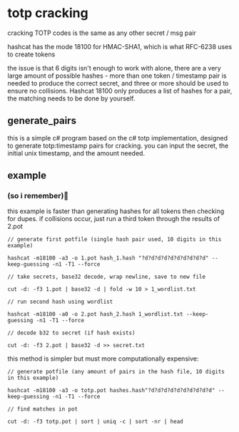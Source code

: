 # totp cracking

cracking TOTP codes is the same as any other secret / msg pair

hashcat has the mode 18100 for HMAC-SHA1, which is what RFC-6238 uses to create tokens

the issue is that 6 digits isn't enough to work with alone, there are a very large amount of possible hashes - more than one token / timestamp pair is needed to produce the correct secret, and three or more should be used to ensure no collisions. Hashcat 18100 only produces a list of hashes for a pair, the matching needs to be done by yourself.

## generate_pairs

this is a simple c# program based on the c# totp implementation, designed to generate totp:timestamp pairs for cracking. you can input the secret, the initial unix timestamp, and the amount needed.


## example
 
### (so i remember)

this example is faster than generating hashes for all tokens then checking for dupes.
if collisions occur, just run a third token through the results of 2.pot

```
// generate first potfile (single hash pair used, 10 digits in this example)

hashcat -m18100 -a3 -o 1.pot hash_1.hash "?d?d?d?d?d?d?d?d?d?d" --keep-guessing -n1 -T1 --force

// take secrets, base32 decode, wrap newline, save to new file

cut -d: -f3 1.pot | base32 -d | fold -w 10 > 1_wordlist.txt

// run second hash using wordlist

hashcat -m18100 -a0 -o 2.pot hash_2.hash 1_wordlist.txt --keep-guessing -n1 -T1 --force

// decode b32 to secret (if hash exists)

cut -d: -f3 2.pot | base32 -d >> secret.txt

```

this method is simpler but must more computationally expensive:

```
// generate potfile (any amount of pairs in the hash file, 10 digits in this example)

hashcat -m18100 -a3 -o totp.pot hashes.hash"?d?d?d?d?d?d?d?d?d?d" --keep-guessing -n1 -T1 --force

// find matches in pot

cut -d: -f3 totp.pot | sort | uniq -c | sort -nr | head 
```
